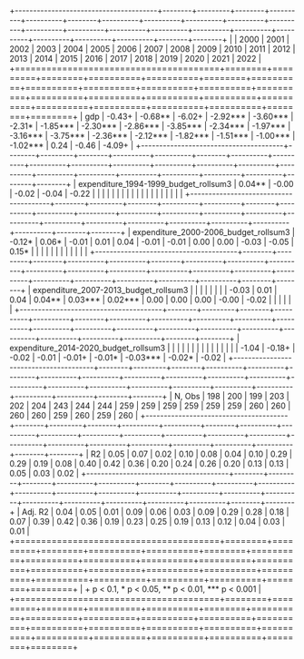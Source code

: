 
+---------------------------------------+--------+---------+--------+----------+----------+--------+----------+----------+----------+----------+----------+----------+----------+----------+----------+----------+----------+----------+----------+----------+----------+--------+--------+
|                                       | 2000   | 2001    | 2002   | 2003     | 2004     | 2005   | 2006     | 2007     | 2008     | 2009     | 2010     | 2011     | 2012     | 2013     | 2014     | 2015     | 2016     | 2017     | 2018     | 2019     | 2020     | 2021   | 2022   |
+=======================================+========+=========+========+==========+==========+========+==========+==========+==========+==========+==========+==========+==========+==========+==========+==========+==========+==========+==========+==========+==========+========+========+
| gdp                                   | -0.43+ | -0.68** | -6.02+ | -2.92*** | -3.60*** | -2.31* | -1.85*** | -2.30*** | -2.86*** | -3.85*** | -2.34*** | -1.97*** | -3.16*** | -3.75*** | -2.36*** | -2.12*** | -1.82*** | -1.51*** | -1.00*** | -1.02*** | 0.24     | -0.46  | -4.09+ |
+---------------------------------------+--------+---------+--------+----------+----------+--------+----------+----------+----------+----------+----------+----------+----------+----------+----------+----------+----------+----------+----------+----------+----------+--------+--------+
| expenditure_1994-1999_budget_rollsum3 | 0.04** | -0.00   | -0.02  | -0.04    | -0.22    |        |          |          |          |          |          |          |          |          |          |          |          |          |          |          |          |        |        |
+---------------------------------------+--------+---------+--------+----------+----------+--------+----------+----------+----------+----------+----------+----------+----------+----------+----------+----------+----------+----------+----------+----------+----------+--------+--------+
| expenditure_2000-2006_budget_rollsum3 | -0.12* | 0.06*   | -0.01  | 0.01     | 0.04     | -0.01  | -0.01    | 0.00     | 0.00     | -0.03    | -0.05    | 0.15*    |          |          |          |          |          |          |          |          |          |        |        |
+---------------------------------------+--------+---------+--------+----------+----------+--------+----------+----------+----------+----------+----------+----------+----------+----------+----------+----------+----------+----------+----------+----------+----------+--------+--------+
| expenditure_2007-2013_budget_rollsum3 |        |         |        |          |          |        |          | -0.03    | 0.01     | 0.04     | 0.04**   | 0.03***  | 0.02***  | 0.00     | 0.00     | 0.00     | -0.00    | -0.02    |          |          |          |        |        |
+---------------------------------------+--------+---------+--------+----------+----------+--------+----------+----------+----------+----------+----------+----------+----------+----------+----------+----------+----------+----------+----------+----------+----------+--------+--------+
| expenditure_2014-2020_budget_rollsum3 |        |         |        |          |          |        |          |          |          |          |          |          |          |          | -1.04    | -0.18+   | -0.02    | -0.01    | -0.01+   | -0.01*   | -0.03*** | -0.02* | -0.02  |
+---------------------------------------+--------+---------+--------+----------+----------+--------+----------+----------+----------+----------+----------+----------+----------+----------+----------+----------+----------+----------+----------+----------+----------+--------+--------+
| N, Obs                                | 198    | 200     | 199    | 203      | 202      | 204    | 243      | 244      | 244      | 259      | 259      | 259      | 259      | 259      | 259      | 260      | 260      | 260      | 260      | 259      | 260      | 259    | 260    |
+---------------------------------------+--------+---------+--------+----------+----------+--------+----------+----------+----------+----------+----------+----------+----------+----------+----------+----------+----------+----------+----------+----------+----------+--------+--------+
| R2                                    | 0.05   | 0.07    | 0.02   | 0.10     | 0.08     | 0.04   | 0.10     | 0.29     | 0.29     | 0.19     | 0.08     | 0.40     | 0.42     | 0.36     | 0.20     | 0.24     | 0.26     | 0.20     | 0.13     | 0.13     | 0.05     | 0.03   | 0.02   |
+---------------------------------------+--------+---------+--------+----------+----------+--------+----------+----------+----------+----------+----------+----------+----------+----------+----------+----------+----------+----------+----------+----------+----------+--------+--------+
| Adj. R2                               | 0.04   | 0.05    | 0.01   | 0.09     | 0.06     | 0.03   | 0.09     | 0.29     | 0.28     | 0.18     | 0.07     | 0.39     | 0.42     | 0.36     | 0.19     | 0.23     | 0.25     | 0.19     | 0.13     | 0.12     | 0.04     | 0.03   | 0.01   |
+=======================================+========+=========+========+==========+==========+========+==========+==========+==========+==========+==========+==========+==========+==========+==========+==========+==========+==========+==========+==========+==========+========+========+
| + p < 0.1, * p < 0.05, ** p < 0.01, *** p < 0.001                                                                                                                                                                                                                                       |
+=======================================+========+=========+========+==========+==========+========+==========+==========+==========+==========+==========+==========+==========+==========+==========+==========+==========+==========+==========+==========+==========+========+========+
